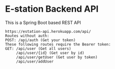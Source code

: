 # E-station Backend API
This is a Spring Boot based REST API

```
https://estation-api.herokuapp.com/api/
Routes without auth:
POST: /api/auth (Get your token)
These following routes require the Bearer token:
GET: /api/user (Get all users)
     /api/user/{id} (Get user by id)
     /api/user/getUser (Get user by token)
     /api/user/addUser 
     
```
